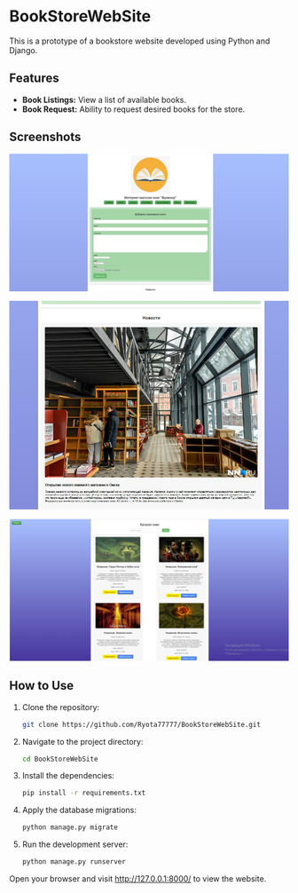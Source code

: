 # BookStoreWebSite

This is a prototype of a bookstore website developed using Python and Django.

## Features

- **Book Listings:** View a list of available books.
- **Book Request:** Ability to request desired books for the store.

## Screenshots

![Screenshot 1](https://github.com/Ryota77777/BookStoreWebSite/blob/main/Assets/photo_2024-06-12_10-42-32.jpg?raw=true)

![Screenshot 1](https://github.com/Ryota77777/BookStoreWebSite/blob/main/Assets/photo_2024-06-12_10-52-31.jpg?raw=true)

![Screenshot 1](https://github.com/Ryota77777/BookStoreWebSite/blob/main/Assets/photo_2024-06-12_11-28-05.jpg?raw=true)

## How to Use

1. Clone the repository:
   ```bash
   git clone https://github.com/Ryota77777/BookStoreWebSite.git
   ```
2. Navigate to the project directory:
   ```bash
   cd BookStoreWebSite
   ```
3. Install the dependencies:
   ```bash
   pip install -r requirements.txt
   ```
4. Apply the database migrations:
   ```bash
   python manage.py migrate
   ```
5. Run the development server:
   ```bash
   python manage.py runserver
   ```
Open your browser and visit http://127.0.0.1:8000/ to view the website.
